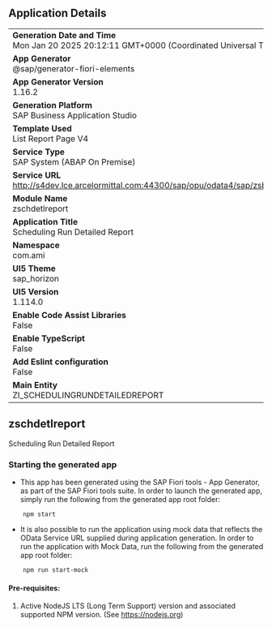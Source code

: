## Application Details
|               |
| ------------- |
|**Generation Date and Time**<br>Mon Jan 20 2025 20:12:11 GMT+0000 (Coordinated Universal Time)|
|**App Generator**<br>@sap/generator-fiori-elements|
|**App Generator Version**<br>1.16.2|
|**Generation Platform**<br>SAP Business Application Studio|
|**Template Used**<br>List Report Page V4|
|**Service Type**<br>SAP System (ABAP On Premise)|
|**Service URL**<br>http://s4dev.lce.arcelormittal.com:44300/sap/opu/odata4/sap/zsb_schedulingreport/srvd/sap/zui_schedulingrundetlreport/0001/|
|**Module Name**<br>zschdetlreport|
|**Application Title**<br>Scheduling Run Detailed Report|
|**Namespace**<br>com.ami|
|**UI5 Theme**<br>sap_horizon|
|**UI5 Version**<br>1.114.0|
|**Enable Code Assist Libraries**<br>False|
|**Enable TypeScript**<br>False|
|**Add Eslint configuration**<br>False|
|**Main Entity**<br>ZI_SCHEDULINGRUNDETAILEDREPORT|

## zschdetlreport

Scheduling Run Detailed Report

### Starting the generated app

-   This app has been generated using the SAP Fiori tools - App Generator, as part of the SAP Fiori tools suite.  In order to launch the generated app, simply run the following from the generated app root folder:

```
    npm start
```

- It is also possible to run the application using mock data that reflects the OData Service URL supplied during application generation.  In order to run the application with Mock Data, run the following from the generated app root folder:

```
    npm run start-mock
```

#### Pre-requisites:

1. Active NodeJS LTS (Long Term Support) version and associated supported NPM version.  (See https://nodejs.org)


